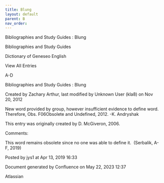 ```yaml
---
title: Blung
layout: default
parent: B
nav_order:
---
```


Bibliographies and Study Guides : Blung

Bibliographies and Study Guides

Dictionary of Geneseo English

View All Entries

A-D

Bibliographies and Study Guides : Blung

Created by  Zachary Arthur, last modified by  Unknown User (kla8) on Nov 20, 2012

New word provided by group, however insufficient evidence to define word. Therefore, Obs. F06Obsolete and Undefined, 2012. -K. Andryshak

This entry was originally created by D. McGiveron, 2006.

Comments:

This word remains obsolete since no one was able to define it.  (Serbalik, A-F, 2019)

Posted by jys1 at Apr 13, 2019 16:33

Document generated by Confluence on May 22, 2023 12:37

Atlassian
